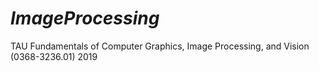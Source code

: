 # _ImageProcessing_
TAU Fundamentals of Computer Graphics, Image Processing, and Vision (0368-3236.01) 2019

